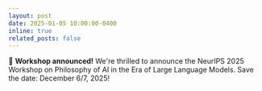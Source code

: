 ```yaml
---
layout: post
date: 2025-01-05 10:00:00-0400
inline: true
related_posts: false
---
```


🧠 **Workshop announced!** We're thrilled to announce the NeurIPS 2025 Workshop on Philosophy of AI in the Era of Large Language Models. Save the date: December 6/7, 2025! 